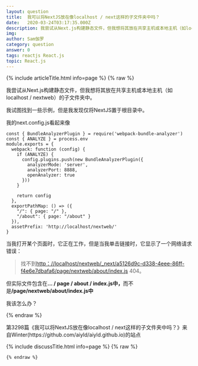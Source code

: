```yaml
---
layout: question
title:  我可以将NextJS放在像localhost / next这样的子文件夹中吗？
date:   2020-03-24T03:17:35.000Z
description: 我尝试从Next.js构建静态文件，但我想将其放在共享主机或本地主机（如localhost / nextweb）的子文件夹中。我试图找到一些示例，但是...
img: 
author: Sam伽罗
category: question
answer: 0
tags: reactjs React.js
topic: React.js
---
```

<div class="article-root">
  <div class="article">
    {% include articleTitle.html info=page %}
    {% raw %}
    <div class="article-content"><p><font style="vertical-align: inherit;"><font style="vertical-align: inherit;">我尝试从Next.js构建静态文件，但我想将其放在共享主机或本地主机（如localhost / nextweb）的子文件夹中。</font></font></p>

<p><font style="vertical-align: inherit;"><font style="vertical-align: inherit;">我试图找到一些示例，但是我发现仅将NextJS置于根目录中。</font></font></p>

<p><font style="vertical-align: inherit;"><font style="vertical-align: inherit;">我的next.config.js看起来像</font></font></p>

<pre><code>const { BundleAnalyzerPlugin } = require('webpack-bundle-analyzer')<font></font>
const { ANALYZE } = process.env<font></font>
module.exports = {<font></font>
  webpack: function (config) {<font></font>
    if (ANALYZE) {<font></font>
      config.plugins.push(new BundleAnalyzerPlugin({<font></font>
        analyzerMode: 'server',<font></font>
        analyzerPort: 8888,<font></font>
        openAnalyzer: true<font></font>
      }))<font></font>
    }<font></font>
<font></font>
    return config<font></font>
  },<font></font>
  exportPathMap: () =&gt; ({<font></font>
    "/": { page: "/" },<font></font>
    "/about": { page: "/about" }<font></font>
  }),<font></font>
  assetPrefix: 'http://localhost/nextweb/'<font></font>
}<font></font>
</code></pre>

<p><font style="vertical-align: inherit;"><font style="vertical-align: inherit;">当我打开某个页面时，它正在工作，但是当我单击链接时，它显示了一个网络请求错误：  </font></font></p>

<blockquote>
  <p><a href="http://localhost/nextweb/_next/a5126d9c-d338-4eee-86ff-f4e6e7dbafa6/page/nextweb/about/index.js" rel="nofollow noreferrer"><font style="vertical-align: inherit;"></font></a><font style="vertical-align: inherit;"><font style="vertical-align: inherit;">找不到</font><a href="http://localhost/nextweb/_next/a5126d9c-d338-4eee-86ff-f4e6e7dbafa6/page/nextweb/about/index.js" rel="nofollow noreferrer"><font style="vertical-align: inherit;">http：//localhost/nextweb/_next/a5126d9c-d338-4eee-86ff-f4e6e7dbafa6/page/nextweb/about/index.js</font></a><font style="vertical-align: inherit;"> 404。</font></font></p>
</blockquote>

<p><font style="vertical-align: inherit;"><font style="vertical-align: inherit;">但实际文件包含在</font></font><strong><font style="vertical-align: inherit;"><font style="vertical-align: inherit;">... / page / about / index.js中，</font></font></strong><font style="vertical-align: inherit;"><font style="vertical-align: inherit;">而不是</font></font><strong><font style="vertical-align: inherit;"><font style="vertical-align: inherit;">/page/nextweb/about/index.js中</font></font></strong></p>

<p><font style="vertical-align: inherit;"><font style="vertical-align: inherit;">我该怎么办？</font></font></p></div>
    {% endraw %}
  </div>
  <p class="winter_mark">第3298篇《我可以将NextJS放在像localhost / next这样的子文件夹中吗？》来自Winter(https://github.com/aiyld/aiyld.github.io)的站点</p>
  <div class="discuss-wrapper">
    {% include discussTitle.html info=page %}
    {% raw %}
    
    {% endraw %}
  </div>
<div>
